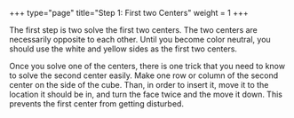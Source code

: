 +++
type="page"
title="Step 1: First two Centers"
weight = 1
+++

The first step is two solve the first two centers. The two centers are necessarily opposite to each other. Until you become color neutral, you should use the white and yellow sides as the first two centers.

Once you solve one of the centers, there is one trick that you need to know to solve the second center easily. Make one row or column of the second center on the side of the cube. Than, in order to insert it, move it to the location it should be in, and turn the face twice and the move it down. This prevents the first center from getting disturbed.